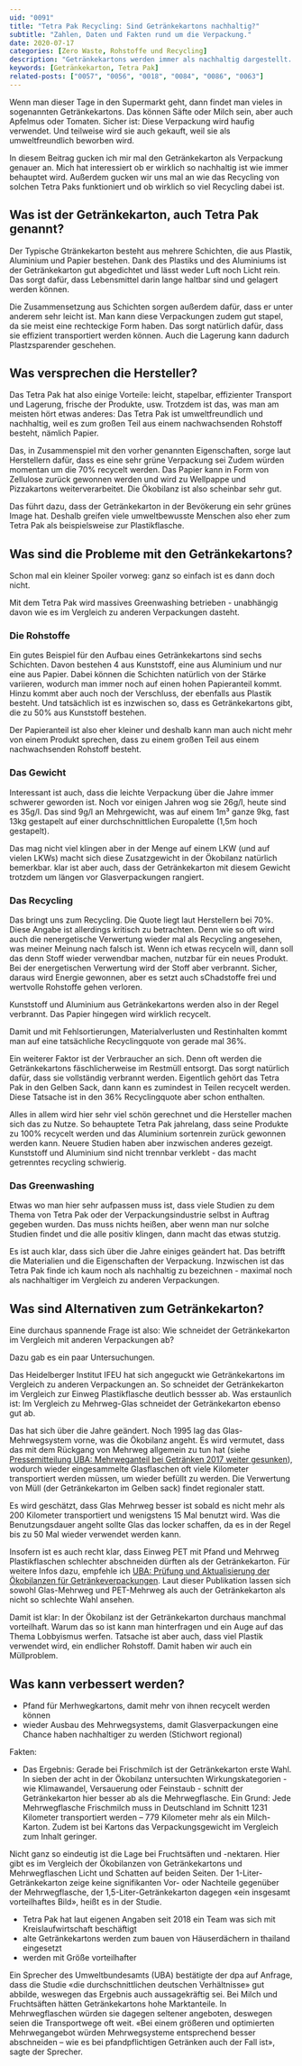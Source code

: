 ```yaml
---
uid: "0091"
title: "Tetra Pak Recycling: Sind Getränkekartons nachhaltig?"
subtitle: "Zahlen, Daten und Fakten rund um die Verpackung."
date: 2020-07-17
categories: [Zero Waste, Rohstoffe und Recycling]
description: "Getränkekartons werden immer als nachhaltig dargestellt. Doch steckt dahinter nur Greenwashing oder funktioniert Tetra Pak Recycling wirklich gut?"
keywords: [Getränkekarton, Tetra Pak]
related-posts: ["0057", "0056", "0018", "0084", "0086", "0063"]
---
```

Wenn man dieser Tage in den Supermarkt geht, dann findet man vieles in sogenannten Getränkekartons. Das können Säfte oder Milch sein, aber auch Apfelmus oder Tomaten. Sicher ist: Diese Verpackung wird haufig verwendet. Und teilweise wird sie auch gekauft, weil sie als umweltfreundlich beworben wird.

In diesem Beitrag gucken ich mir mal den Getränkekarton als Verpackung genauer an. Mich hat interessiert ob er wirklich so nachhaltig ist wie immer behauptet wird. Außerdem gucken wir uns mal an wie das Recycling von solchen Tetra Paks funktioniert und ob wirklich so viel Recycling dabei ist.

## Was ist der Getränkekarton, auch Tetra Pak genannt?
Der Typische Gtränkekarton besteht aus mehrere Schichten, die aus Plastik, Aluminium und Papier bestehen. Dank des Plastiks und des Aluminiums ist der Getränkekarton gut abgedichtet und lässt weder Luft noch Licht rein. Das sorgt dafür, dass Lebensmittel darin lange haltbar sind und gelagert werden können.

Die Zusammensetzung aus Schichten sorgen außerdem dafür, dass er unter anderem sehr leicht ist. Man kann diese Verpackungen zudem gut stapel, da sie meist eine rechteckige Form haben. Das sorgt natürlich dafür, dass sie effizient transportiert werden können. Auch die Lagerung kann dadurch Plastzsparender geschehen.

## Was versprechen die Hersteller?
Das Tetra Pak hat also einige Vorteile: leicht, stapelbar, effizienter Transport und Lagerung, frische der Produkte, usw. Trotzdem ist das, was man am meisten hört etwas anderes: Das Tetra Pak ist umweltfreundlich und nachhaltig, weil es zum großen Teil aus einem nachwachsenden Rohstoff besteht, nämlich Papier.

Das, in Zusammenspiel mit den vorher genannten Eigenschaften, sorge laut Herstellern dafür, dass es eine sehr grüne Verpackung sei Zudem würden momentan um die 70% recycelt werden. Das Papier kann in Form von Zellulose zurück gewonnen werden und wird zu Wellpappe und Pizzakartons weiterverarbeitet. Die Ökobilanz ist also scheinbar sehr gut.

Das führt dazu, dass der Getränkekarton in der Bevökerung ein sehr grünes Image hat. Deshalb greifen viele umweltbewusste Menschen also eher zum Tetra Pak als beispielsweise zur Plastikflasche.

## Was sind die Probleme mit den Getränkekartons?
Schon mal ein kleiner Spoiler vorweg: ganz so einfach ist es dann doch nicht.

Mit dem Tetra Pak wird massives Greenwashing betrieben - unabhängig davon wie es im Vergleich zu anderen Verpackungen dasteht.

### Die Rohstoffe
Ein gutes Beispiel für den Aufbau eines Getränkekartons sind sechs Schichten. Davon bestehen 4 aus Kunststoff, eine aus Aluminium und nur eine aus Papier. Dabei können die Schichten natürlich von der Stärke variieren, wodurch man immer noch auf einen hohen Papieranteil kommt. Hinzu kommt aber auch noch der Verschluss, der ebenfalls aus Plastik besteht. Und tatsächlich ist es inzwischen so, dass es Getränkekartons gibt, die zu 50% aus Kunststoff bestehen.

Der Papieranteil ist also eher kleiner und deshalb kann man auch nicht mehr von einem Produkt sprechen, dass zu einem großen Teil aus einem nachwachsenden Rohstoff besteht.

### Das Gewicht
Interessant ist auch, dass die leichte Verpackung über die Jahre immer schwerer geworden ist. Noch vor einigen Jahren wog sie 26g/l, heute sind es 35g/l. Das sind 9g/l an Mehrgewicht, was auf einem 1m³ ganze 9kg, fast 13kg gestapelt auf einer durchschnittlichen Europalette (1,5m hoch gestapelt).

Das mag nicht viel klingen aber in der Menge auf einem LKW (und auf vielen LKWs) macht sich diese Zusatzgewicht in der Ökobilanz natürlich bemerkbar. klar ist aber auch, dass der Getränkekarton mit diesem Gewicht trotzdem um längen vor Glasverpackungen rangiert.

### Das Recycling
Das bringt uns zum Recycling. Die Quote liegt laut Herstellern bei 70%. Diese Angabe ist allerdings kritisch zu betrachten. Denn wie so oft wird auch die nenergetische Verwertung wieder mal als Recycling angesehen, was meiner Meinung nach falsch ist. Wenn ich etwas recyceln will, dann soll das denn Stoff wieder verwendbar machen, nutzbar für ein neues Produkt. Bei der energetischen Verwertung wird der Stoff aber verbrannt. Sicher, daraus wird Energie gewonnen, aber es setzt auch sChadstoffe frei und wertvolle Rohstoffe gehen verloren.

Kunststoff und Aluminium aus Getränkekartons werden also in der Regel verbrannt. Das Papier hingegen wird wirklich recycelt.

Damit und mit Fehlsortierungen, Materialverlusten und Restinhalten kommt man auf eine tatsächliche Recyclingquote von gerade mal 36%.

Ein weiterer Faktor ist der Verbraucher an sich. Denn oft werden die Getränkekartons fäschlicherweise im Restmüll entsorgt. Das sorgt natürlich dafür, dass sie vollständig verbrannt werden. Eigentlich gehört das Tetra Pak in den Gelben Sack, dann kann es zumindest in Teilen recycelt werden. Diese Tatsache ist in den 36% Recyclingquote aber schon enthalten.

Alles in allem wird hier sehr viel schön gerechnet und die Hersteller machen sich das zu Nutze. So behauptete Tetra Pak jahrelang, dass seine Produkte zu 100% recycelt werden und das Aluminium sortenrein zurück gewonnen werden kann. Neuere Studien haben aber inzwischen anderes gezeigt. Kunststoff und Aluminium sind nicht trennbar verklebt - das macht getrenntes recycling schwierig.

### Das Greenwashing
Etwas wo man hier sehr aufpassen muss ist, dass viele Studien zu dem Thema von Tetra Pak oder der Verpackungsindustrie selbst in Auftrag gegeben wurden. Das muss nichts heißen, aber wenn man nur solche Studien findet und die alle positiv klingen, dann macht das etwas stutzig.

Es ist auch klar, dass sich über die Jahre einiges geändert hat. Das betrifft die Materialien und die Eigenschaften der Verpackung. Inzwischen ist das Tetra Pak finde ich kaum noch als nachhaltig zu bezeichnen - maximal noch als nachhaltiger im Vergleich zu anderen Verpackungen.

## Was sind Alternativen zum Getränkekarton?
Eine durchaus spannende Frage ist also: Wie schneidet der Getränkekarton im Vergleich mit anderen Verpackungen ab?

Dazu gab es ein paar Untersuchungen.

Das Heidelberger Institut IFEU hat sich angeguckt wie Getränkekartons im Vergleich zu anderen Verpackungen an. So schneidet der Getränkekarton im Vergleich zur Einweg Plastikflasche deutlich bessser ab. Was erstaunlich ist: Im Vergleich zu Mehrweg-Glas schneidet der Getränkekarton ebenso gut ab.

Das hat sich über die Jahre geändert. Noch 1995 lag das Glas-Mehrwegsystem vorne, was die Ökobilanz angeht. Es wird vermutet, dass das mit dem Rückgang von Mehrweg allgemein zu tun hat (siehe [Pressemitteilung UBA: Mehrweganteil bei Getränken 2017 weiter gesunken](https://www.umweltbundesamt.de/presse/pressemitteilungen/mehrweganteil-bei-getraenken-2017-weiter-gesunken-0)), wodurch wieder eingesammelte Glasflaschen oft viele Kilometer transportiert werden müssen, um wieder befüllt zu werden. Die Verwertung von Müll (der Getränkekarton im Gelben sack) findet regionaler statt.

Es wird geschätzt, dass Glas Mehrweg besser ist sobald es nicht mehr als 200 Kilometer transportiert und wenigstens 15 Mal benutzt wird. Was die Benutzungsdauer angeht sollte Glas das locker schaffen, da es in der Regel bis zu 50 Mal wieder verwendet werden kann.

Insofern ist es auch recht klar, dass Einweg PET mit Pfand und Mehrweg Plastikflaschen schlechter abschneiden dürften als der Getränkekarton. Für weitere Infos dazu, empfehle ich [UBA: Prüfung und Aktualisierung der Ökobilanzen für Getränkeverpackungen](https://www.umweltbundesamt.de/publikationen/pruefung-aktualisierung-der-oekobilanzen-fuer). Laut dieser Publikation lassen sich sowohl Glas-Mehrweg und PET-Mehrweg als auch der Getränkekarton als nicht so schlechte Wahl ansehen.

Damit ist klar: In der Ökobilanz ist der Getränkekarton durchaus manchmal vorteilhaft. Warum das so ist kann man hinterfragen und ein Auge auf das Thema Lobbyismus werfen. Tatsache ist aber auch, dass viel Plastik verwendet wird, ein endlicher Rohstoff. Damit haben wir auch ein Müllproblem.

## Was kann verbessert werden?
- Pfand für Merhwegkartons, damit mehr von ihnen recycelt werden können
- wieder Ausbau des Mehrwegsystems, damit Glasverpackungen eine Chance haben nachhaltiger zu werden (Stichwort regional)


Fakten:
- Das Ergebnis: Gerade bei Frischmilch ist der Getränkekarton erste Wahl. In sieben der acht in der Ökobilanz untersuchten Wirkungskategorien - wie Klimawandel, Versauerung oder Feinstaub - schnitt der Getränkekarton hier besser ab als die Mehrwegflasche. Ein Grund: Jede Mehrwegflasche Frischmilch muss in Deutschland im Schnitt 1231 Kilometer transportiert werden – 779 Kilometer mehr als ein Milch-Karton. Zudem ist bei Kartons das Verpackungsgewicht im Vergleich zum Inhalt geringer.

Nicht ganz so eindeutig ist die Lage bei Fruchtsäften und -nektaren. Hier gibt es im Vergleich der Ökobilanzen von Getränkekartons und Mehrwegflaschen Licht und Schatten auf beiden Seiten. Der 1-Liter-Getränkekarton zeige keine signifikanten Vor- oder Nachteile gegenüber der Mehrwegflasche, der 1,5-Liter-Getränkekarton dagegen «ein insgesamt vorteilhaftes Bild», heißt es in der Studie.
- Tetra Pak hat laut eigenen Angaben seit 2018 ein Team was sich mit Kreislaufwirtschaft beschäftigt
- alte Getränkekartons werden zum bauen von Häuserdächern in thailand eingesetzt
- werden mit Größe vorteilhafter

Ein Sprecher des Umweltbundesamts (UBA) bestätigte der dpa auf Anfrage, dass die Studie «die durchschnittlichen deutschen Verhältnisse» gut abbilde, weswegen das Ergebnis auch aussagekräftig sei. Bei Milch und Fruchtsäften hätten Getränkekartons hohe Marktanteile. In Mehrwegflaschen würden sie dagegen seltener angeboten, deswegen seien die Transportwege oft weit. «Bei einem größeren und optimierten Mehrwegangebot würden Mehrwegsysteme entsprechend besser abschneiden – wie es bei pfandpflichtigen Getränken auch der Fall ist», sagte der Sprecher.
